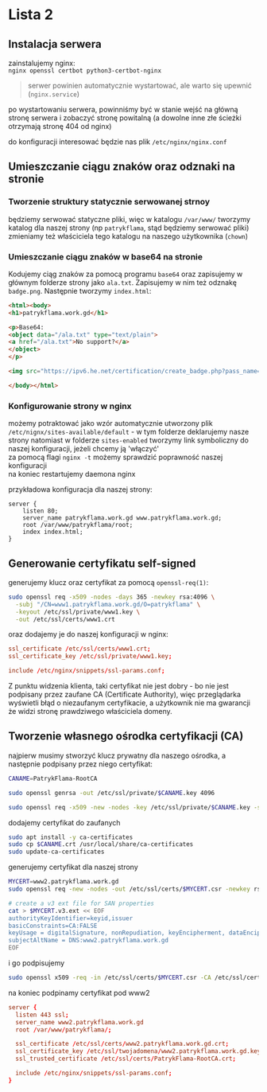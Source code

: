 # Lista 2
## Instalacja serwera
zainstalujemy nginx:  
`nginx openssl certbot python3-certbot-nginx`

> serwer powinien automatycznie wystartować, ale warto się upewnić (`nginx.service`)

po wystartowaniu serwera, powinniśmy być w stanie wejść na główną stronę serwera i zobaczyć stronę powitalną (a dowolne inne złe ścieżki otrzymają stronę 404 od nginx)

do konfiguracji interesować będzie nas plik `/etc/nginx/nginx.conf`

## Umieszczanie ciągu znaków oraz odznaki na stronie
### Tworzenie struktury statycznie serwowanej strnoy
będziemy serwować statyczne pliki, więc w katalogu `/var/www/` tworzymy katalog dla naszej strony (np `patrykflama`, stąd będziemy serwować pliki)  
zmieniamy też właściciela tego katalogu na naszego użytkownika (`chown`)  

### Umieszczanie ciągu znaków w base64 na stronie
Kodujemy ciąg znaków za pomocą programu `base64` oraz zapisujemy w głównym folderze strony jako `ala.txt`. Zapisujemy w nim też odznakę `badge.png`. Następnie tworzymy `index.html`:  

```html
<html><body>
<h1>patrykflama.work.gd</h1>

<p>Base64:
<object data="/ala.txt" type="text/plain">
<a href="/ala.txt">No support?</a>
</object>
</p>

<img src="https://ipv6.he.net/certification/create_badge.php?pass_name=patrykflama&badge=1" alt="list 1 badge">

</body></html>
```

### Konfigurowanie strony w nginx
możemy potraktować jako wzór automatycznie utworzony plik `/etc/nignx/sites-available/default` - w tym folderze deklarujemy nasze strony
natomiast w folderze `sites-enabled` tworzymy link symboliczny do naszej konfiguracji, jeżeli chcemy ją 'włączyć'  
za pomocą flagi `nginx -t` możemy sprawdzić poprawność naszej konfiguracji  
na koniec restartujemy daemona nginx

przykładowa konfiguracja dla naszej strony:
```config
server {
    listen 80;
    server_name patrykflama.work.gd www.patrykflama.work.gd;
    root /var/www/patrykflama/root;
    index index.html;
}
```

## Generowanie certyfikatu self-signed
generujemy klucz oraz certyfikat za pomocą `openssl-req(1)`:

```bash
sudo openssl req -x509 -nodes -days 365 -newkey rsa:4096 \
  -subj "/CN=www1.patrykflama.work.gd/O=patrykflama" \
  -keyout /etc/ssl/private/www1.key \
  -out /etc/ssl/certs/www1.crt
```

oraz dodajemy je do naszej konfiguracji w nginx:  
```conf
ssl_certificate /etc/ssl/certs/www1.crt;
ssl_certificate_key /etc/ssl/private/www1.key;

include /etc/nginx/snippets/ssl-params.conf;
```

Z punktu widzenia klienta, taki certyfikat nie jest dobry - bo nie jest podpisany przez zaufane CA (Certificate Authority), więc przeglądarka wyświetli błąd o niezaufanym certyfikacie, a użytkownik nie ma gwarancji że widzi stronę prawdziwego właściciela domeny.


## Tworzenie własnego ośrodka certyfikacji (CA)
najpierw musimy stworzyć klucz prywatny dla naszego ośrodka, a następnie podpisany przez niego certyfikat:  
```bash
CANAME=PatrykFlama-RootCA

sudo openssl genrsa -out /etc/ssl/private/$CANAME.key 4096

sudo openssl req -x509 -new -nodes -key /etc/ssl/private/$CANAME.key -sha256 -days 1826 -out /etc/ssl/certs/$CANAME.crt -subj '/CN=PatrykFlama Root CA/C=PL/ST=PL/L=PL/O=PatrykFlama'
```

dodajemy certyfikat do zaufanych
```bash
sudo apt install -y ca-certificates
sudo cp $CANAME.crt /usr/local/share/ca-certificates
sudo update-ca-certificates
```

generujemy certyfikat dla naszej strony

```bash
MYCERT=www2.patrykflama.work.gd
sudo openssl req -new -nodes -out /etc/ssl/certs/$MYCERT.csr -newkey rsa:4096 -keyout /etc/ssl/private/$MYCERT.key -subj '/CN=PatrykFlama/C=PL/ST=PL/O=PF'

# create a v3 ext file for SAN properties
cat > $MYCERT.v3.ext << EOF
authorityKeyIdentifier=keyid,issuer
basicConstraints=CA:FALSE
keyUsage = digitalSignature, nonRepudiation, keyEncipherment, dataEncipherment
subjectAltName = DNS:www2.patrykflama.work.gd
EOF
```

i go podpisujemy

```bash
sudo openssl x509 -req -in /etc/ssl/certs/$MYCERT.csr -CA /etc/ssl/certs/$CANAME.crt -CAkey /etc/ssl/private/$CANAME.key -CAcreateserial -out /etc/ssl/private/$MYCERT.crt -days 730 -sha256 -extfile $MYCERT.v3.ext
```

na koniec podpinamy certyfikat pod www2

```conf
server {
  listen 443 ssl;
  server_name www2.patrykflama.work.gd
  root /var/www/patrykflama/;

  ssl_certificate /etc/ssl/certs/www2.patrykflama.work.gd.crt;
  ssl_certificate_key /etc/ssl/twojadomena/www2.patrykflama.work.gd.key;
  ssl_trusted_certificate /etc/ssl/certs/PatrykFlama-RootCA.crt;

  include /etc/nginx/snippets/ssl-params.conf;
}
```







